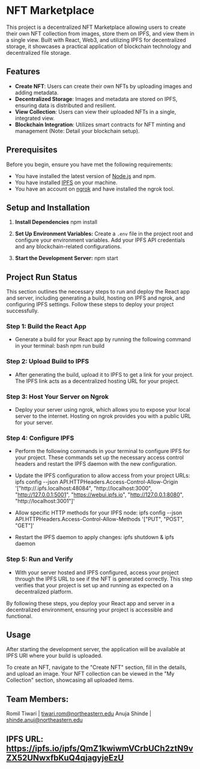 # NFT Marketplace

This project is a decentralized NFT Marketplace allowing users to create their own NFT collection from images, store them on IPFS, and view them in a single view. Built with React, Web3, and utilizing IPFS for decentralized storage, it showcases a practical application of blockchain technology and decentralized file storage.

## Features

- **Create NFT**: Users can create their own NFTs by uploading images and adding metadata.
- **Decentralized Storage**: Images and metadata are stored on IPFS, ensuring data is distributed and resilient.
- **View Collection**: Users can view their uploaded NFTs in a single, integrated view.
- **Blockchain Integration**: Utilizes smart contracts for NFT minting and management (Note: Detail your blockchain setup).

## Prerequisites

Before you begin, ensure you have met the following requirements:
- You have installed the latest version of [Node.js](https://nodejs.org/) and npm.
- You have installed [IPFS](https://ipfs.io/) on your machine.
- You have an account on [ngrok](https://ngrok.com/) and have installed the ngrok tool.


## Setup and Installation

1. **Install Dependencies**
npm install

2. **Set Up Environment Variables:**
Create a `.env` file in the project root and configure your environment variables.
Add your IPFS API credentials and any blockchain-related configurations.

3. **Start the Development Server:**
npm start

## Project Run Status
This section outlines the necessary steps to run and deploy the React app and server, including generating a build, hosting on IPFS and ngrok, and configuring IPFS settings. Follow these steps to deploy your project successfully.

### Step 1: Build the React App

-  Generate a build for your React app by running the following command in your terminal: 
   bash npm run build

### Step 2: Upload Build to IPFS
- After generating the build, upload it to IPFS to get a link for your project. The IPFS link acts as a decentralized hosting URL for your project.

### Step 3: Host Your Server on Ngrok
- Deploy your server using ngrok, which allows you to expose your local server to the internet. Hosting on ngrok provides you with a public URL for your server.

### Step 4: Configure IPFS
- Perform the following commands in your terminal to configure IPFS for your project. These commands set up the necessary access control headers and restart the IPFS daemon with the new configuration.

- Update the IPFS configuration to allow access from your project URLs: ipfs config --json API.HTTPHeaders.Access-Control-Allow-Origin '["http://<your-ipfs-host-link>.ipfs.localhost:48084", "http://localhost:3000", "http://127.0.0.1:5001", "https://webui.ipfs.io", "http://127.0.0.1:8080", "http://localhost:3001"]'
- Allow specific HTTP methods for your IPFS node: ipfs config --json API.HTTPHeaders.Access-Control-Allow-Methods '["PUT", "POST", "GET"]'
- Restart the IPFS daemon to apply changes: ipfs shutdown & ipfs daemon
  
### Step 5: Run and Verify
- With your server hosted and IPFS configured, access your project through the IPFS URL to see if the NFT is generated correctly. This step verifies that your project is set up and running as expected on a decentralized platform.

By following these steps, you deploy your React app and server in a decentralized environment, ensuring your project is accessible and functional.

## Usage
After starting the development server, the application will be available at IPFS URl where your build is uploaded.

To create an NFT, navigate to the "Create NFT" section, fill in the details, and upload an image.
Your NFT collection can be viewed in the "My Collection" section, showcasing all uploaded items.

## Team Members:
Romil Tiwari | tiwari.rom@northeastern.edu
Anuja Shinde | shinde.anuj@northeastern.edu

## IPFS URL: https://ipfs.io/ipfs/QmZ1kwiwmVCrbUCh2ztN9vZX52UNwxfbKuQ4qjagyjeEzU